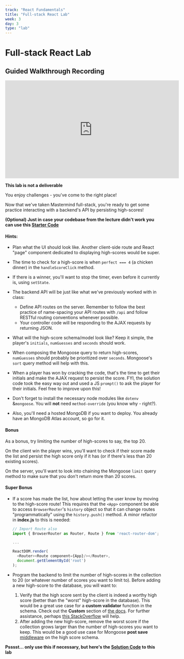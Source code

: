 ```yaml
---
track: "React Fundamentals"
title: "Full-stack React Lab"
week: 3
day: 3
type: "lab"
---
```



# Full-stack React Lab

## Guided Walkthrough Recording

<div class="iframe-container">
	<iframe width="560" height="315" src="https://www.youtube.com/embed/JymECtbxsb0" frameborder="0" allow="accelerometer; autoplay; encrypted-media; gyroscope; picture-in-picture" allowfullscreen></iframe>
</div>

**This lab is not a deliverable**

You enjoy challenges - you've come to the right place!

Now that we've taken Mastermind full-stack, you're ready to get some practice interacting with a backend's API by persisting high-scores!

**(Optional) Just in case your codebase from the lecture didn't work you can use this <a href="./react-mastermind-starter.zip" download>Starter Code</a>**


#### Hints:

- Plan what the UI should look like. Another client-side route and React "page" component dedicated to displaying high-scores would be super.

- The time to check for a high-score is when `perfect === 4` (a chicken dinner) in the `handleScoreClick` method.

- If there is a winner, you'll want to stop the timer, even before it currently is, using `setState`.

- The backend API will be just like what we've previously worked with in class:
	- Define API routes on the server. Remember to follow the best practice of name-spacing your API routes with `/api` and follow RESTful routing conventions whenever possible.
	- Your controller code will be responding to the AJAX requests by returning JSON.

- What will the high-score schema/model look like? Keep it simple, the player's `initials`, `numGuesses` and `seconds` should work.

- When composing the Mongoose query to return high-scores, `numGuesses` should probably be prioritized over `seconds`. Mongoose's `sort` query method will help with this.

- When a player has won by cracking the code, that's the time to get their initials and make the AJAX request to persist the score. FYI, the solution code took the easy way out and used a JS `prompt()` to ask the player for their initials. Feel free to improve upon this!

- Don't forget to install the necessary node modules like `dotenv` &`mongoose`. You will **not** need `method-override` (you know why - right?).

- Also, you'll need a hosted MongoDB if you want to deploy. You already have an MongoDB Atlas account, so go for it.

#### Bonus

As a bonus, try limiting the number of high-scores to say, the top 20.

On the client win the player wins, you'll want to check if their score made the list and persist the high score only if it has (or if there's less than 20 existing scores).

On the server, you'll want to look into chaining the Mongoose `limit` query method to make sure that you don't return more than 20 scores.

#### Super Bonus

- If a score has made the list, how about letting the user know by moving to the high-score route! This requires that the `<App>` component be able to access `BrowserRouter`'s `history` object so that it can change routes "programmatically" using the `history.push()` method. A minor refactor in **index.js** to this is needed:

	```js
	// Import Route also
	import { BrowserRouter as Router, Route } from 'react-router-dom';
	
	...
	
	ReactDOM.render(
	  <Router><Route component={App}/></Router>,
	  document.getElementById('root')
	);
	```

- Program the backend to limit the number of high-scores in the collection to 20 (or whatever number of scores you want to limit to). Before adding a new high-score to the database, you will want to:
	1. Verify that the high score sent by the client is indeed a worthy high score (better than the "worst" high-score in the database). This would be a great use case for a **custom validator** function in the schema.  Check out the **Custom** section of [the docs](http://mongoosejs.com/docs/validation.html). For further assistance, perhaps [this StackOverflow](https://stackoverflow.com/questions/43962430/mongoose-how-to-prevent-mongodb-to-save-duplicate-email-records-in-database) will help.
	2. After adding the new high-score, remove the worst score if the collection grows larger than the number of high-scores you want to keep.  This would be a good use case for Mongoose **post save** [middleware](http://mongoosejs.com/docs/middleware.html) on the high score schema.


**Psssst... only use this if necessary, but here's the <a href="./react-mastermind-solution.zip" download>Solution Code</a> to this lab**




